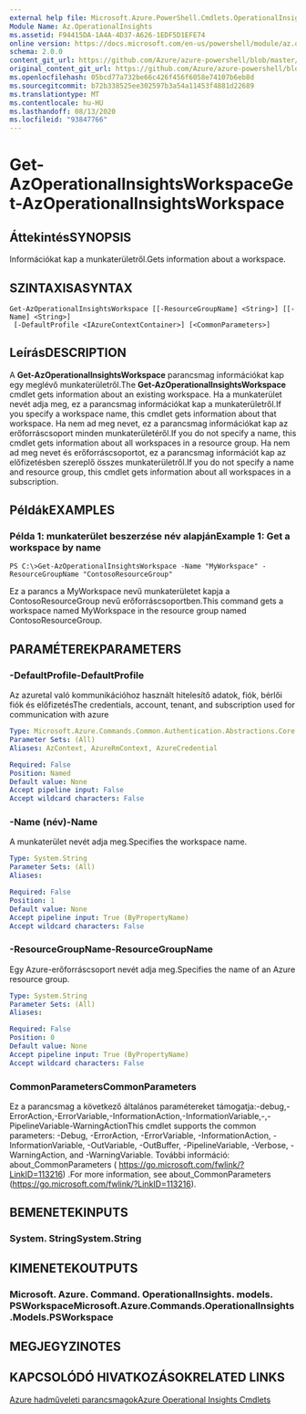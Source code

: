 ```yaml
---
external help file: Microsoft.Azure.PowerShell.Cmdlets.OperationalInsights.dll-Help.xml
Module Name: Az.OperationalInsights
ms.assetid: F94415DA-1A4A-4D37-A626-1EDF5D1EFE74
online version: https://docs.microsoft.com/en-us/powershell/module/az.operationalinsights/get-azoperationalinsightsworkspace
schema: 2.0.0
content_git_url: https://github.com/Azure/azure-powershell/blob/master/src/OperationalInsights/OperationalInsights/help/Get-AzOperationalInsightsWorkspace.md
original_content_git_url: https://github.com/Azure/azure-powershell/blob/master/src/OperationalInsights/OperationalInsights/help/Get-AzOperationalInsightsWorkspace.md
ms.openlocfilehash: 05bcd77a732be66c426f456f6058e74107b6eb8d
ms.sourcegitcommit: b72b338525ee302597b3a54a11453f4881d22689
ms.translationtype: MT
ms.contentlocale: hu-HU
ms.lasthandoff: 08/13/2020
ms.locfileid: "93847766"
---
```

# <span data-ttu-id="e103f-101">Get-AzOperationalInsightsWorkspace</span><span class="sxs-lookup"><span data-stu-id="e103f-101">Get-AzOperationalInsightsWorkspace</span></span>

## <span data-ttu-id="e103f-102">Áttekintés</span><span class="sxs-lookup"><span data-stu-id="e103f-102">SYNOPSIS</span></span>
<span data-ttu-id="e103f-103">Információkat kap a munkaterületről.</span><span class="sxs-lookup"><span data-stu-id="e103f-103">Gets information about a workspace.</span></span>

## <span data-ttu-id="e103f-104">SZINTAXISA</span><span class="sxs-lookup"><span data-stu-id="e103f-104">SYNTAX</span></span>

```
Get-AzOperationalInsightsWorkspace [[-ResourceGroupName] <String>] [[-Name] <String>]
 [-DefaultProfile <IAzureContextContainer>] [<CommonParameters>]
```

## <span data-ttu-id="e103f-105">Leírás</span><span class="sxs-lookup"><span data-stu-id="e103f-105">DESCRIPTION</span></span>
<span data-ttu-id="e103f-106">A **Get-AzOperationalInsightsWorkspace** parancsmag információkat kap egy meglévő munkaterületről.</span><span class="sxs-lookup"><span data-stu-id="e103f-106">The **Get-AzOperationalInsightsWorkspace** cmdlet gets information about an existing workspace.</span></span>
<span data-ttu-id="e103f-107">Ha a munkaterület nevét adja meg, ez a parancsmag információkat kap a munkaterületről.</span><span class="sxs-lookup"><span data-stu-id="e103f-107">If you specify a workspace name, this cmdlet gets information about that workspace.</span></span>
<span data-ttu-id="e103f-108">Ha nem ad meg nevet, ez a parancsmag információkat kap az erőforráscsoport minden munkaterületéről.</span><span class="sxs-lookup"><span data-stu-id="e103f-108">If you do not specify a name, this cmdlet gets information about all workspaces in a resource group.</span></span>
<span data-ttu-id="e103f-109">Ha nem ad meg nevet és erőforráscsoportot, ez a parancsmag információt kap az előfizetésben szereplő összes munkaterületről.</span><span class="sxs-lookup"><span data-stu-id="e103f-109">If you do not specify a name and resource group, this cmdlet gets information about all workspaces in a subscription.</span></span>

## <span data-ttu-id="e103f-110">Példák</span><span class="sxs-lookup"><span data-stu-id="e103f-110">EXAMPLES</span></span>

### <span data-ttu-id="e103f-111">Példa 1: munkaterület beszerzése név alapján</span><span class="sxs-lookup"><span data-stu-id="e103f-111">Example 1: Get a workspace by name</span></span>
```
PS C:\>Get-AzOperationalInsightsWorkspace -Name "MyWorkspace" -ResourceGroupName "ContosoResourceGroup"
```

<span data-ttu-id="e103f-112">Ez a parancs a MyWorkspace nevű munkaterületet kapja a ContosoResourceGroup nevű erőforráscsoportben.</span><span class="sxs-lookup"><span data-stu-id="e103f-112">This command gets a workspace named MyWorkspace in the resource group named ContosoResourceGroup.</span></span>

## <span data-ttu-id="e103f-113">PARAMÉTEREK</span><span class="sxs-lookup"><span data-stu-id="e103f-113">PARAMETERS</span></span>

### <span data-ttu-id="e103f-114">-DefaultProfile</span><span class="sxs-lookup"><span data-stu-id="e103f-114">-DefaultProfile</span></span>
<span data-ttu-id="e103f-115">Az azuretal való kommunikációhoz használt hitelesítő adatok, fiók, bérlői fiók és előfizetés</span><span class="sxs-lookup"><span data-stu-id="e103f-115">The credentials, account, tenant, and subscription used for communication with azure</span></span>

```yaml
Type: Microsoft.Azure.Commands.Common.Authentication.Abstractions.Core.IAzureContextContainer
Parameter Sets: (All)
Aliases: AzContext, AzureRmContext, AzureCredential

Required: False
Position: Named
Default value: None
Accept pipeline input: False
Accept wildcard characters: False
```

### <span data-ttu-id="e103f-116">-Name (név)</span><span class="sxs-lookup"><span data-stu-id="e103f-116">-Name</span></span>
<span data-ttu-id="e103f-117">A munkaterület nevét adja meg.</span><span class="sxs-lookup"><span data-stu-id="e103f-117">Specifies the workspace name.</span></span>

```yaml
Type: System.String
Parameter Sets: (All)
Aliases:

Required: False
Position: 1
Default value: None
Accept pipeline input: True (ByPropertyName)
Accept wildcard characters: False
```

### <span data-ttu-id="e103f-118">-ResourceGroupName</span><span class="sxs-lookup"><span data-stu-id="e103f-118">-ResourceGroupName</span></span>
<span data-ttu-id="e103f-119">Egy Azure-erőforráscsoport nevét adja meg.</span><span class="sxs-lookup"><span data-stu-id="e103f-119">Specifies the name of an Azure resource group.</span></span>

```yaml
Type: System.String
Parameter Sets: (All)
Aliases:

Required: False
Position: 0
Default value: None
Accept pipeline input: True (ByPropertyName)
Accept wildcard characters: False
```

### <span data-ttu-id="e103f-120">CommonParameters</span><span class="sxs-lookup"><span data-stu-id="e103f-120">CommonParameters</span></span>
<span data-ttu-id="e103f-121">Ez a parancsmag a következő általános paramétereket támogatja:-debug,-ErrorAction,-ErrorVariable,-InformationAction,-InformationVariable,-,-PipelineVariable-WarningAction</span><span class="sxs-lookup"><span data-stu-id="e103f-121">This cmdlet supports the common parameters: -Debug, -ErrorAction, -ErrorVariable, -InformationAction, -InformationVariable, -OutVariable, -OutBuffer, -PipelineVariable, -Verbose, -WarningAction, and -WarningVariable.</span></span> <span data-ttu-id="e103f-122">További információ: about_CommonParameters ( https://go.microsoft.com/fwlink/?LinkID=113216) .</span><span class="sxs-lookup"><span data-stu-id="e103f-122">For more information, see about_CommonParameters (https://go.microsoft.com/fwlink/?LinkID=113216).</span></span>

## <span data-ttu-id="e103f-123">BEMENETEK</span><span class="sxs-lookup"><span data-stu-id="e103f-123">INPUTS</span></span>

### <span data-ttu-id="e103f-124">System. String</span><span class="sxs-lookup"><span data-stu-id="e103f-124">System.String</span></span>

## <span data-ttu-id="e103f-125">KIMENETEK</span><span class="sxs-lookup"><span data-stu-id="e103f-125">OUTPUTS</span></span>

### <span data-ttu-id="e103f-126">Microsoft. Azure. Command. OperationalInsights. models. PSWorkspace</span><span class="sxs-lookup"><span data-stu-id="e103f-126">Microsoft.Azure.Commands.OperationalInsights.Models.PSWorkspace</span></span>

## <span data-ttu-id="e103f-127">MEGJEGYZI</span><span class="sxs-lookup"><span data-stu-id="e103f-127">NOTES</span></span>

## <span data-ttu-id="e103f-128">KAPCSOLÓDÓ HIVATKOZÁSOK</span><span class="sxs-lookup"><span data-stu-id="e103f-128">RELATED LINKS</span></span>

[<span data-ttu-id="e103f-129">Azure hadműveleti parancsmagok</span><span class="sxs-lookup"><span data-stu-id="e103f-129">Azure Operational Insights Cmdlets</span></span>](/powershell/module/az.operationalinsights)


